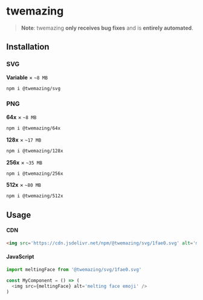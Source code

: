 # twemazing

> **Note**: twemazing **only receives bug fixes** and is **entirely automated**.

## Installation

### SVG

**Variable** × `~8 MB`

```bash
npm i @twemazing/svg
```

### PNG

**64x** × `~8 MB`

```bash
npm i @twemazing/64x
```

**128x** × `~17 MB`

```bash
npm i @twemazing/128x
```

**256x** × `~35 MB`

```bash
npm i @twemazing/256x
```

**512x** × `~80 MB`

```bash
npm i @twemazing/512x
```

## Usage

#### CDN

```html
<img src='https://cdn.jsdelivr.net/npm/@twemazing/svg/1fae0.svg' alt='melting face emoji' />
```

#### JavaScript

```js
import meltingFace from '@twemazing/svg/1fae0.svg'

const MyComponent = () => (
  <img src={meltingFace} alt='melting face emoji' />
)
```
